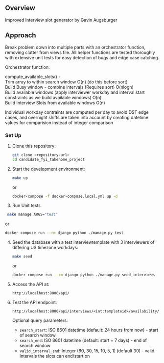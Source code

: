 ## Overview 

Improved Interview slot generator by Gavin Augsburger

## Approach

Break problem down into multiple parts with an orchestrator function, removing clutter from views file.
All helper functions are tested thoroughly with extensive unit tests for easy detection of bugs and edge case catching.

Orchestrator function:

compute_available_slots() -   
    Trim array to within search window O(n) (do this before sort)  
    Build Busy window - combine intervals (Requires sort) O(nlogn)  
    Build available windows (apply interviewer workday and interval start constraints as we build available windows) O(n)  
    Build Interview Slots from available windows O(n)

Individual workday contraints are computed per day to avoid DST edge cases, and overnight shifts are taken into account by creating datetime values for comparision instead of integer comparison


### Set Up

1. Clone this repository:
   ```bash
   git clone <repository-url>
   cd candidate_fyi_takehome_project
   ```

2. Start the development environment:
   ```bash
   make up
   ```
   or
   ```bash
   docker-compose -f docker-compose.local.yml up -d
   ```
3. Run Unit tests
  ```bash
   make manage ARGS="test"
   ```
   or
   ```bash
   docker compose run --rm django python ./manage.py test
   ```

4. Seed the database with a test interviewtemplate with 3 interviewers of differing US timezone workdays:
   ```bash
   make seed
   ```
   or
   ```bash
   docker compose run --rm django python ./manage.py seed_interviews
   ```

5. Access the API at:
   ```
   http://localhost:8000/api/
   ```

5. Test the API endpoint:
   ```
   http://localhost:8000/api/interviews/<int:templateid>/availability/
   ```

   Optional query parameters:
   - `search_start`: ISO 8601 datetime (default: 24 hours from now) - start of search window
   - `search_end`: ISO 8601 datetime (default: start + 7 days) - end of search window
   - `valid_interval_end`: Integer (60, 30, 15, 10, 5, 1) (default 30) - valid intervals the slots can end/start on 

